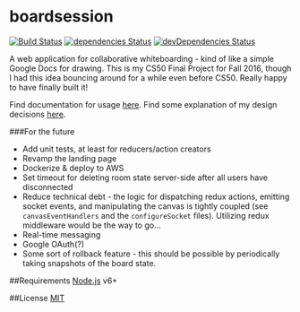# boardsession
[![Build Status](https://travis-ci.org/jackrzhang/boardsession.svg?branch=master)](https://travis-ci.org/jackrzhang/boardsession)
[![dependencies Status](https://david-dm.org/jackrzhang/boardsession/status.svg)](https://david-dm.org/jackrzhang/boardsession)
[![devDependencies Status](https://david-dm.org/jackrzhang/boardsession/dev-status.svg)](https://david-dm.org/jackrzhang/boardsession?type=dev)

A web application for collaborative whiteboarding - kind of like a simple Google Docs for drawing. This is my CS50 Final Project for Fall 2016, though I had this idea bouncing around for a while even before CS50. Really happy to have finally built it!

Find documentation for usage [here](documentation.md). Find some explanation of my design decisions [here](design.md).

###For the future
- Add unit tests, at least for reducers/action creators
- Revamp the landing page
- Dockerize & deploy to AWS
- Set timeout for deleting room state server-side after all users have disconnected
- Reduce technical debt - the logic for dispatching redux actions, emitting socket events, and manipulating the canvas is tightly coupled (see `canvasEventHandlers` and the `configureSocket` files). Utilizing redux middleware would be the way to go...
- Real-time messaging
- Google OAuth(?)
- Some sort of rollback feature - this should be possible by periodically taking snapshots of the board state.

##Requirements
[Node.js](https://nodejs.org) v6+

##License
[MIT](https://github.com/jackrzhang/boardsession/blob/master/LICENSE)
